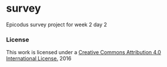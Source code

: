 # survey
Epicodus survey project for week 2 day 2
### License

This work is licensed under a [Creative Commons Attribution 4.0 International License.](http://creativecommons.org/licenses/by/4.0/) 2016
